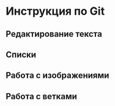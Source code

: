 # Инструкция по Git

## Редактирование текста

## Списки

## Работа с изображениями

## Работа с ветками